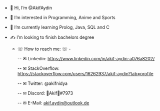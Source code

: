 - 👋 Hi, I’m @AkifAydin
- 👀 I’m interested in Programming, Anime and Sports
- 🌱 I’m currently learning Prolog, Java, SQL and C
- ✍ I’m looking to finish bachelors degree

  - ☏ How to reach me: ☏ -

    -- ✉ Linkedin: https://www.linkedin.com/in/akif-aydin-a076a8202/

    -- ✉ StackOverflow: https://stackoverflow.com/users/16262937/akif-aydin?tab=profile

    -- ✉ Twitter: @akifnidya

    -- ✉ Discord: 🌻Akif🌻#7973

    -- ✉ E-Mail: akif.aydin@outlook.de


<!---
AkifAydin/AkifAydin is a ✨ special ✨ repository because its `README.md` (this file) appears on your GitHub profile.
You can click the Preview link to take a look at your changes.
--->
